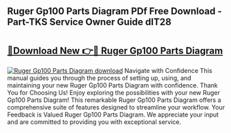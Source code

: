 ## Ruger Gp100 Parts Diagram PDf Free Download - Part-TKS Service Owner Guide dIT28

# <h2><a href="http://dfqksga.blite.top/?on=Ruger+Gp100+Parts+Diagram">🔗Download New 👉🔴 Ruger Gp100 Parts Diagram</a></h2>

[![Ruger Gp100 Parts Diagram download](https://i.imgur.com/lujVjoI.png)](http://dfqksga.blite.top/?on=Ruger+Gp100+Parts+Diagram)
Navigate with Confidence This manual guides you through the process of setting up, using, and maintaining your new Ruger Gp100 Parts Diagram with confidence. Thank You for Choosing Us! Enjoy exploring the possibilities with your new Ruger Gp100 Parts Diagram! This remarkable Ruger Gp100 Parts Diagram offers a comprehensive suite of features designed to streamline your workflow. Your Feedback is Valued Ruger Gp100 Parts Diagram. We appreciate your input and are committed to providing you with exceptional service.
